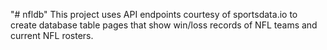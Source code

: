 "# nfldb" 
This project uses API endpoints courtesy of sportsdata.io to create database table pages that show win/loss records of NFL teams and current NFL rosters.
